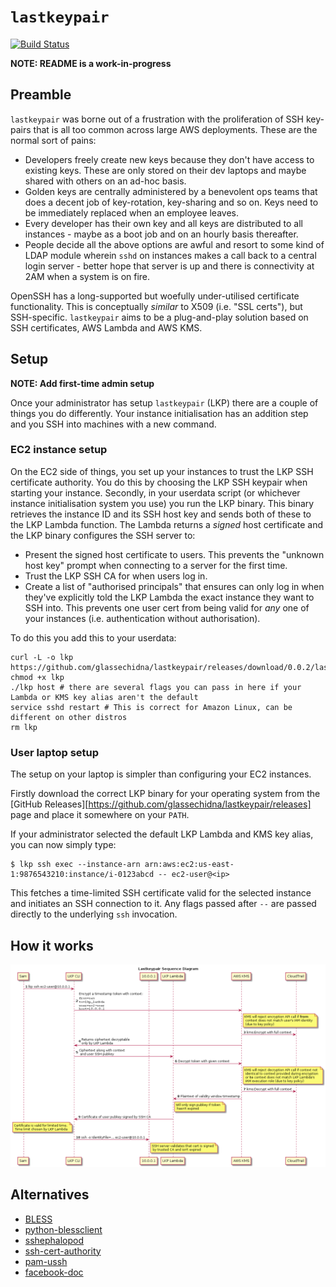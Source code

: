 # `lastkeypair`

[![Build Status](https://travis-ci.org/glassechidna/lastkeypair.svg?branch=master)](https://travis-ci.org/glassechidna/lastkeypair)

**NOTE: README is a work-in-progress**

## Preamble

`lastkeypair` was borne out of a frustration with the proliferation of SSH
key-pairs that is all too common across large AWS deployments. These are the 
normal sort of pains: 

* Developers freely create new keys because they don't have access to existing 
  keys. These are only stored on their dev laptops and maybe shared with others
  on an ad-hoc basis.
* Golden keys are centrally administered by a benevolent ops teams that does a 
  decent job of key-rotation, key-sharing and so on. Keys need to be immediately 
  replaced when an employee leaves.
* Every developer has their own key and all keys are distributed to all 
  instances - maybe as a boot job and on an hourly basis thereafter.
* People decide all the above options are awful and resort to some kind of LDAP
  module wherein `sshd` on instances makes a call back to a central login 
  server - better hope that server is up and there is connectivity at 2AM when
  a system is on fire.
  
OpenSSH has a long-supported but woefully under-utilised certificate 
functionality. This is conceptually _similar_ to X509 (i.e. "SSL certs"), but
SSH-specific. `lastkeypair` aims to be a plug-and-play solution based on SSH 
certificates, AWS Lambda and AWS KMS.

## Setup

**NOTE: Add first-time admin setup**

Once your administrator has setup `lastkeypair` (LKP) there are a couple of 
things you do differently. Your instance initialisation has an addition step 
and you SSH into machines with a new command.

### EC2 instance setup

On the EC2 side of things, you set up your instances to trust the LKP SSH
certificate authority. You do this by choosing the LKP SSH keypair when starting
your instance. Secondly, in your userdata script (or whichever instance 
initialisation system you use) you run the LKP binary. This binary retrieves the
instance ID and its SSH host key and sends both of these to the LKP Lambda
function. The Lambda returns a _signed_ host certificate and the LKP binary
configures the SSH server to:

* Present the signed host certificate to users. This prevents the "unknown 
  host key" prompt when connecting to a server for the first time.
* Trust the LKP SSH CA for when users log in.
* Create a list of "authorised principals" that ensures can only log in
  when they've explicitly told the LKP Lambda the exact instance they want
  to SSH into. This prevents one user cert from being valid for _any_ one
  of your instances (i.e. authentication without authorisation).
  
To do this you add this to your userdata:

    curl -L -o lkp https://github.com/glassechidna/lastkeypair/releases/download/0.0.2/lastkeypair_linux_amd64
    chmod +x lkp
    ./lkp host # there are several flags you can pass in here if your Lambda or KMS key alias aren't the default
    service sshd restart # This is correct for Amazon Linux, can be different on other distros
    rm lkp
    
### User laptop setup

The setup on your laptop is simpler than configuring your EC2 instances. 

Firstly download the correct LKP binary for your operating system from the 
[GitHub Releases][https://github.com/glassechidna/lastkeypair/releases] page
and place it somewhere on your `PATH`. 

If your administrator selected the default LKP Lambda and KMS key alias, you can
now simply type:
  
    $ lkp ssh exec --instance-arn arn:aws:ec2:us-east-1:9876543210:instance/i-0123abcd -- ec2-user@<ip>
    
This fetches a time-limited SSH certificate valid for the selected instance and 
initiates an SSH connection to it. Any flags passed after `--` are passed directly
to the underlying `ssh` invocation.

## How it works

![lastkeypair-sequence-diagram](sequence-diagram.png)

## Alternatives

* [BLESS](https://github.com/netflix/bless)
* [python-blessclient](https://github.com/lyft/python-blessclient)
* [sshephalopod](https://github.com/realestate-com-au/sshephalopod/)
* [ssh-cert-authority](https://github.com/cloudtools/ssh-cert-authority)
* [pam-ussh](https://github.com/uber/pam-ussh)
* [facebook-doc](https://code.facebook.com/posts/365787980419535/scalable-and-secure-access-with-ssh/)

